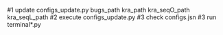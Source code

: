 #1 update configs_update.py
    bugs_path
    kra_path
    kra_seqO_path
    kra_seqL_path
#2 execute configs_update.py
#3 check configs.jsn 
#3 run terminal*.py
